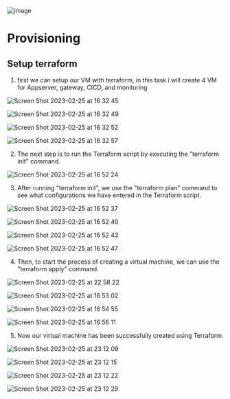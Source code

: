 ![image](https://user-images.githubusercontent.com/68781074/221351233-51fb59ca-a56b-4d82-88cc-137be7d38a61.png)


# Provisioning

## Setup terraform

1. first we can setup our VM with terraform, in this task i will create 4 VM for Appserver, gateway, CICD, and monitoring

![Screen Shot 2023-02-25 at 16 32 45](https://user-images.githubusercontent.com/68781074/221365301-97d09d6c-1fe5-4d63-95d6-5a15e1e327ad.png)

![Screen Shot 2023-02-25 at 16 32 49](https://user-images.githubusercontent.com/68781074/221365311-a81c167c-4c48-4a48-bfe2-0697ff199a9f.png)

![Screen Shot 2023-02-25 at 16 32 52](https://user-images.githubusercontent.com/68781074/221365314-c40b2329-9095-47f5-9db8-73d7e5f1a0a3.png)

![Screen Shot 2023-02-25 at 16 32 57](https://user-images.githubusercontent.com/68781074/221365318-b5123333-c4e2-4563-823c-be6bae96991f.png)

2. The next step is to run the Terraform script by executing the "terraform init" command.

![Screen Shot 2023-02-25 at 16 52 24](https://user-images.githubusercontent.com/68781074/221365510-f3bd7f54-1c10-4ced-ba03-d58d87ec7ba5.png)

3. After running "terraform init", we use the "terraform plan" command to see what configurations we have entered in the Terraform script.

![Screen Shot 2023-02-25 at 16 52 37](https://user-images.githubusercontent.com/68781074/221365520-046e9ac2-ecb0-4f3c-964a-f729695a2c55.png)

![Screen Shot 2023-02-25 at 16 52 40](https://user-images.githubusercontent.com/68781074/221365526-dea32190-edb7-4f67-a6f0-38bde3388730.png)

![Screen Shot 2023-02-25 at 16 52 43](https://user-images.githubusercontent.com/68781074/221365531-6b7573a1-3de9-4f52-bda6-5fd637696989.png)

![Screen Shot 2023-02-25 at 16 52 47](https://user-images.githubusercontent.com/68781074/221365545-a256392b-c255-4846-8830-52477c43a5b5.png)

4. Then, to start the process of creating a virtual machine, we can use the "terraform apply" command.

![Screen Shot 2023-02-25 at 22 58 22](https://user-images.githubusercontent.com/68781074/221366841-245fa4a8-41e3-40e2-9613-7331049f577a.png)

![Screen Shot 2023-02-25 at 16 53 02](https://user-images.githubusercontent.com/68781074/221366869-40791fd9-e075-4734-b9b8-9dea77650bd2.png)

![Screen Shot 2023-02-25 at 16 54 55](https://user-images.githubusercontent.com/68781074/221366880-061569d4-56ca-4285-9b3d-dc4379c3c953.png)

![Screen Shot 2023-02-25 at 16 56 11](https://user-images.githubusercontent.com/68781074/221366894-94d3e1a8-0d54-4ef6-9e76-03d491a5aad0.png)

5. Now our virtual machine has been successfully created using Terraform.

![Screen Shot 2023-02-25 at 23 12 09](https://user-images.githubusercontent.com/68781074/221367471-5bc23960-9c3c-4134-bfdf-d4bf9de9abac.png)

![Screen Shot 2023-02-25 at 23 12 15](https://user-images.githubusercontent.com/68781074/221367474-125ed62f-a020-4ebc-a707-5d2d65000fdb.png)

![Screen Shot 2023-02-25 at 23 12 22](https://user-images.githubusercontent.com/68781074/221367478-3d4852a4-994f-4abd-b64e-6732d16690ab.png)

![Screen Shot 2023-02-25 at 23 12 29](https://user-images.githubusercontent.com/68781074/221367482-96a3517d-26f0-4979-be68-683f2e4d006c.png)










